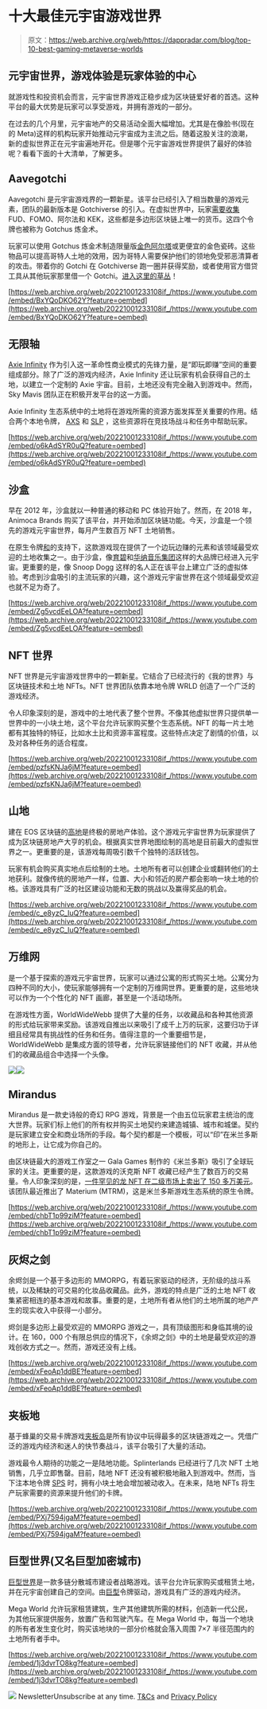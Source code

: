 # 十大最佳元宇宙游戏世界

> 原文：<https://web.archive.org/web/https://dappradar.com/blog/top-10-best-gaming-metaverse-worlds>

## 元宇宙世界，游戏体验是玩家体验的中心

就游戏性和投资机会而言，元宇宙世界游戏正稳步成为区块链爱好者的首选。这种平台的最大优势是玩家可以享受游戏，并拥有游戏的一部分。

在过去的几个月里，元宇宙地产的交易活动全面大幅增加。尤其是在像脸书(现在的 Meta)这样的机构玩家开始推动元宇宙成为主流之后。随着这股关注的浪潮，新的虚拟世界正在元宇宙遍地开花。但是哪个元宇宙游戏世界提供了最好的体验呢？看看下面的十大清单，了解更多。

## Aavegotchi

Aavegotchi 是元宇宙游戏界的一颗新星。该平台已经引入了相当数量的游戏元素，团队的最新版本是 Gotchiverse 的引入。在虚拟世界中，玩家[需要收集](https://web.archive.org/web/20221001233108/https://dappradar.com/blog/how-to-earn-aavegotchis-gotchus-alchemica-and-craft-the-le-golden-aaltar) FUD、FOMO、阿尔法和 KEK，这些都是多边形区块链上唯一的货币。这四个令牌也被称为 Gotchus 炼金术。

玩家可以使用 Gotchus 炼金术制造限量版[金色阿尔塔](https://web.archive.org/web/20221001233108/https://dappradar.com/blog/how-to-earn-aavegotchis-gotchus-alchemica-and-craft-the-le-golden-aaltar)或更便宜的金色瓷砖。这些物品可以提高哥特人土地的效用，因为哥特人需要保护他们的领地免受邪恶清算者的攻击。带着你的 Gotchi 在 Gotchiverse 跑一圈并获得奖励，或者使用官方借贷工具从其他玩家那里借一个 Gotchi。[进入这里的草丛](https://web.archive.org/web/20221001233108/https://verse.aavegotchi.com/)！

[https://web.archive.org/web/20221001233108if_/https://www.youtube.com/embed/BxYQoDKO62Y?feature=oembed](https://web.archive.org/web/20221001233108if_/https://www.youtube.com/embed/BxYQoDKO62Y?feature=oembed)

## 无限轴

[Axie Infinity](https://web.archive.org/web/20221001233108/https://dappradar.com/multichain/games/axie-infinity) 作为引入这一革命性商业模式的先锋力量，是“即玩即赚”空间的重要组成部分。除了广泛的游戏内经济，Axie Infinity 还让玩家有机会获得自己的土地，以建立一个定制的 Axie 宇宙。目前，土地还没有完全融入到游戏中。然而，Sky Mavis 团队正在积极开发平台的这一方面。

Axie Infinity 生态系统中的土地将在游戏所需的资源方面发挥至关重要的作用。结合两个本地令牌， [AXS](https://web.archive.org/web/20221001233108/https://dappradar.com/hub/token/eth/AXS/ETH?from=0xbb0e17ef65f82ab018d8edd776e8dd940327b28b) 和 [SLP](https://web.archive.org/web/20221001233108/https://dappradar.com/hub/token/eth/SLP/ETH?from=0xcc8fa225d80b9c7d42f96e9570156c65d6caaa25) ，这些资源将在竞技场战斗和任务中帮助玩家。

[https://web.archive.org/web/20221001233108if_/https://www.youtube.com/embed/o6kAdSYR0uQ?feature=oembed](https://web.archive.org/web/20221001233108if_/https://www.youtube.com/embed/o6kAdSYR0uQ?feature=oembed)

## 沙盒

早在 2012 年，沙盒就以一种普通的移动和 PC 体验开始了。然而，在 2018 年，Animoca Brands 购买了该平台，并开始添加区块链功能。今天，沙盒是一个领先的游戏元宇宙世界，每月产生数百万 NFT 土地销售。

在原生令牌[和](https://web.archive.org/web/20221001233108/https://dappradar.com/hub/token/eth/SAND/ETH?from=0x3845badade8e6dff049820680d1f14bd3903a5d0)的支持下，这款游戏现在提供了一个边玩边赚的元素和该领域最受欢迎的土地收集之一。由于沙盒，像[育碧](https://web.archive.org/web/20221001233108/https://dappradar.com/blog/game-company-ubisoft-brings-raving-rabbids-into-the-sandbox/)和[华纳音乐集团](https://web.archive.org/web/20221001233108/https://dappradar.com/blog/the-sandbox-welcomes-warner-music-group/)这样的大品牌已经进入元宇宙。更重要的是，像 Snoop Dogg 这样的名人正在该平台上建立广泛的虚拟体验。考虑到沙盒吸引的主流玩家的兴趣，这个游戏元宇宙世界在这个领域最受欢迎也就不足为奇了。

[https://web.archive.org/web/20221001233108if_/https://www.youtube.com/embed/Zg5vcdEeLOA?feature=oembed](https://web.archive.org/web/20221001233108if_/https://www.youtube.com/embed/Zg5vcdEeLOA?feature=oembed)

## NFT 世界

NFT 世界是元宇宙游戏世界中的一颗新星。它结合了已经流行的《我的世界》与区块链技术和土地 NFTs。NFT 世界团队依靠本地令牌 WRLD 创造了一个广泛的游戏经济。

令人印象深刻的是，游戏中的土地代表了整个世界。不像其他虚拟世界只提供单一世界中的一小块土地，这个平台允许玩家购买整个生态系统。NFT 的每一片土地都有其独特的特征，比如水土比和资源丰富程度。这些特点决定了剧情的价值，以及对各种任务的适合程度。

[https://web.archive.org/web/20221001233108if_/https://www.youtube.com/embed/pzfsKNJa6jM?feature=oembed](https://web.archive.org/web/20221001233108if_/https://www.youtube.com/embed/pzfsKNJa6jM?feature=oembed)

## 山地

建在 EOS 区块链的[高地](https://web.archive.org/web/20221001233108/https://dappradar.com/eos/games/upland)是终极的房地产体验。这个游戏元宇宙世界为玩家提供了成为区块链房地产大亨的机会。根据真实世界地图绘制的高地是目前最大的虚拟世界之一。更重要的是，该游戏每周吸引数千个独特的活跃钱包。

玩家有机会购买真实地点后绘制的土地。土地所有者可以创建企业或翻转他们的土地获利。就像传统的房地产一样，位置、大小和邻近的房产都会影响一块土地的价格。该游戏具有广泛的社区建设功能和无数的挑战以及赢得奖品的机会。

[https://web.archive.org/web/20221001233108if_/https://www.youtube.com/embed/c_e8yzC_IuQ?feature=oembed](https://web.archive.org/web/20221001233108if_/https://www.youtube.com/embed/c_e8yzC_IuQ?feature=oembed)

## 万维网

是一个基于探索的游戏元宇宙世界，玩家可以通过公寓的形式购买土地。公寓分为四种不同的大小，使玩家能够拥有一个定制的万维网世界。更重要的是，这些地块可以作为一个个性化的 NFT 画廊，甚至是一个活动场所。

在游戏性方面，WorldWideWebb 提供了大量的任务，以收藏品和各种其他资源的形式给玩家带来奖励。该游戏自推出以来吸引了成千上万的玩家，这要归功于详细且经常具有挑战性的任务和任务。值得注意的一个重要细节是，WorldWideWebb 是集成方面的领导者，允许玩家链接他们的 NFT 收藏，并从他们的收藏品组合中选择一个头像。

![](img/c5c5b66f51ee5cad50e202e9a7665ea0.png)![](img/c09d47c690d4bc12b57e1d144ada83be.png)

## Mirandus

Mirandus 是一款史诗般的奇幻 RPG 游戏，背景是一个由五位玩家君主统治的庞大世界。玩家们标上他们的所有权并购买土地契约来建造城镇、城市和城堡。契约是玩家建立安全和商业场所的手段。每个契约都是一个模板，可以“印”在米兰多斯的地形上，让它成为你自己的。

由区块链最大的游戏工作室之一 Gala Games 制作的《米兰多斯》吸引了全球玩家的关注。更重要的是，这款游戏的沃克斯 NFT 收藏已经产生了数百万的交易量。令人印象深刻的是，[一件罕见的龙 NFT 在二级市场上卖出了 150 多万美元](https://web.archive.org/web/20221001233108/https://dappradar.com/blog/mirandus-vox-dragon-nft-switched-owners-for-1-48-million/)。该团队最近推出了 Materium (MTRM)，这是米兰多斯游戏生态系统的原生令牌。

[https://web.archive.org/web/20221001233108if_/https://www.youtube.com/embed/chbT1p99ziM?feature=oembed](https://web.archive.org/web/20221001233108if_/https://www.youtube.com/embed/chbT1p99ziM?feature=oembed)

## 灰烬之剑

余烬剑是一个基于多边形的 MMORPG，有着玩家驱动的经济，无阶级的战斗系统，以及稀缺的可交易的化妆品收藏品。此外，游戏的特点是广泛的土地 NFT 收集紧密相连的基本游戏和故事。重要的是，土地所有者从他们的土地所属的地产产生的现实收入中获得一小部分。

烬剑是多边形上最受欢迎的 MMORPG 游戏之一，具有顶级图形和身临其境的设计。在 160，000 个有限总供应的情况下，《余烬之剑》中的土地是最受欢迎的游戏创收方式之一。然而，游戏还没有上线。

[https://web.archive.org/web/20221001233108if_/https://www.youtube.com/embed/xFeoAp1ddBE?feature=oembed](https://web.archive.org/web/20221001233108if_/https://www.youtube.com/embed/xFeoAp1ddBE?feature=oembed)

## 夹板地

基于蜂巢的交易卡牌游戏[夹板岛](https://web.archive.org/web/20221001233108/https://dappradar.com/multichain/games/splinterlands)是所有协议中玩得最多的区块链游戏之一。凭借广泛的游戏内经济和迷人的快节奏战斗，该平台吸引了大量的活动。

游戏最令人期待的功能之一是陆地功能。Splinterlands 已经进行了几次 NFT 土地销售，几乎立即售罄。目前，陆地 NFT 还没有被积极地融入到游戏中。然而，当下注本地令牌 [SPS](https://web.archive.org/web/20221001233108/https://dappradar.com/hub/token/bsc/SPS/BNB?from=0x1633b7157e7638c4d6593436111bf125ee74703f) 时，拥有小块土地会增加被动收入。在未来，陆地 NFTs 将生产玩家需要的资源来提升他们的卡牌。

[https://web.archive.org/web/20221001233108if_/https://www.youtube.com/embed/PXj7594jgaM?feature=oembed](https://web.archive.org/web/20221001233108if_/https://www.youtube.com/embed/PXj7594jgaM?feature=oembed)

## 巨型世界(又名巨型加密城市)

[巨型世界](https://web.archive.org/web/20221001233108/https://dappradar.com/multichain/games/megacryptopolis)是一款多链分散城市建设者战略游戏。该平台允许玩家购买或租赁土地，并在元宇宙创建自己的空间。由[巨型](https://web.archive.org/web/20221001233108/https://dappradar.com/hub/token/eth/MEGA/ETH?from=0x3218a02f8f8b5c3894ce30eb255f10bcba13e654)令牌驱动，游戏具有广泛的游戏内经济。

Mega World 允许玩家租赁建筑，生产其他建筑所需的材料，创造新一代公民，为其他玩家提供服务，放置广告和驾驶汽车。在 Mega World 中，每当一个地块的所有者发生变化时，购买该地块的一部分价格就会落入周围 7×7 半径范围内的土地所有者手中。

[https://web.archive.org/web/20221001233108if_/https://www.youtube.com/embed/1j3dvrTO8kg?feature=oembed](https://web.archive.org/web/20221001233108if_/https://www.youtube.com/embed/1j3dvrTO8kg?feature=oembed)

![](img/6d5a4a2d609c56e1a5771717e54ba759.png) NewsletterUnsubscribe at any time. [T&Cs](https://web.archive.org/web/20221001233108/https://dappradar.com/terms) and [Privacy Policy](https://web.archive.org/web/20221001233108/https://dappradar.com/privacy-policy)